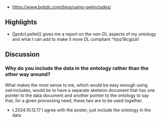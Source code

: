 
- https://www.bobdc.com/blog/using-owlincludes/

## Highlights

- [[prdct.pellet]] gives me a report on the non-DL aspects of my ontology and what I can add to make it more DL compliant ^hjoz18cgiza1

## Discussion


### Why do you include the data in the ontology rather than the other way around?

What makes the most sense to me, which would be easy enough using owl:includes, would be to have a separate skeleton document that has one pointer to the data document and another pointer to the ontology to say that, for a given processing need, these two are to be used together.

- t.2024.10.12.17 I agree with the poster, just include the ontology in the data